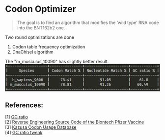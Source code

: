 # Codon Optimizer 

> The goal is to find an algorithm that modifies the ‘wild type’ RNA code into the BNT162b2 one.

Two round optimizations are done
 1. Codon table frequency optimization
 2. DnaChisel algorithm

 The "m_musculus_10090" has slightly better result.\
![GitHub Logo](/images/output.png)

## References:
[1] [GC ratio ](https://en.wikipedia.org/wiki/GC-content)\
[2] [Reverse Engineering Source Code of the Biontech Pfizer Vaccine](https://berthub.eu/articles/posts/3.part-2-reverse-engineering-source-code-of-the-biontech-pfizer-vaccine/)\
[3] [Kazusa Codon Usage Database](http://www.kazusa.or.jp/codon/)\
[4] [GC ratio tweak](https://github.com/cibo6/bnt162b2)
